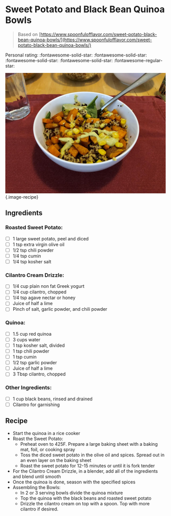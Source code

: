 # Sweet Potato and Black Bean Quinoa Bowls

> Based on [https://www.spoonfulofflavor.com/sweet-potato-black-bean-quinoa-bowls/](https://www.spoonfulofflavor.com/sweet-potato-black-bean-quinoa-bowls/)

<!-- {cts} rating=4; (User can specify rating on scale of 1-5) -->

Personal rating: :fontawesome-solid-star: :fontawesome-solid-star: :fontawesome-solid-star: :fontawesome-solid-star: :fontawesome-regular-star:

<!-- {cte} -->

<!-- {cts} name_image=sweet_potato_and_black_bean_quinoa_bowls.jpeg; (User can specify image name) -->

![sweet_potato_and_black_bean_quinoa_bowls.jpeg](./sweet_potato_and_black_bean_quinoa_bowls.jpeg){.image-recipe}

<!-- {cte} -->

## Ingredients

### Roasted Sweet Potato:

- [ ] 1 large sweet potato, peel and diced
- [ ] 1 tsp extra virgin olive oil
- [ ] 1/2 tsp chili powder
- [ ] 1/4 tsp cumin
- [ ] 1/4 tsp kosher salt

### Cilantro Cream Drizzle:

- [ ] 1/4 cup plain non fat Greek yogurt
- [ ] 1/4 cup cilantro, chopped
- [ ] 1/4 tsp agave nectar or honey
- [ ] Juice of half a lime
- [ ] Pinch of salt, garlic powder, and chili powder

### Quinoa:

- [ ] 1.5 cup red quinoa
- [ ] 3 cups water
- [ ] 1 tsp kosher salt, divided
- [ ] 1 tsp chili powder
- [ ] 1 tsp cumin
- [ ] 1/2 tsp garlic powder
- [ ] Juice of half a lime
- [ ] 3 Tbsp cilantro, chopped

### Other Ingredients:

- [ ] 1 cup black beans, rinsed and drained
- [ ] Cilantro for garnishing

## Recipe

- Start the quinoa in a rice cooker
- Roast the Sweet Potato:
    - Preheat oven to 425F. Prepare a large baking sheet with a baking mat, foil, or cooking spray
    - Toss the diced sweet potato in the olive oil and spices. Spread out in an even layer on the baking sheet
    - Roast the sweet potato for 12-15 minutes or until it is fork tender
- For the Cilantro Cream Drizzle, in a blender, add all of the ingredients and blend until smooth
- Once the quinoa is done, season with the specified spices
- Assembling the Bowls:
    - In 2 or 3 serving bowls divide the quinoa mixture
    - Top the quinoa with the black beans and roasted sweet potato
    - Drizzle the cilantro cream on top with a spoon. Top with more cilantro if desired.
